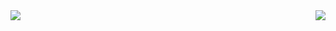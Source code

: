 <!-- ### A quick summary [📫](https://raymondt.co.uk/contact) -->

<a href="https://github.com/RaymondKirk">
  <img align="center" src="https://github-readme-stats.vercel.app/api?username=raymondkirk&count_private=true&include_all_commits=true&show_icons=true&theme=dracula" />
</a>

<a href="https://github.com/RaymondKirk">
  <img align="right" src="https://github-readme-stats.vercel.app/api/top-langs/?username=raymondkirk&theme=dracula&layout=compact&langs_count=10" />
</a>
